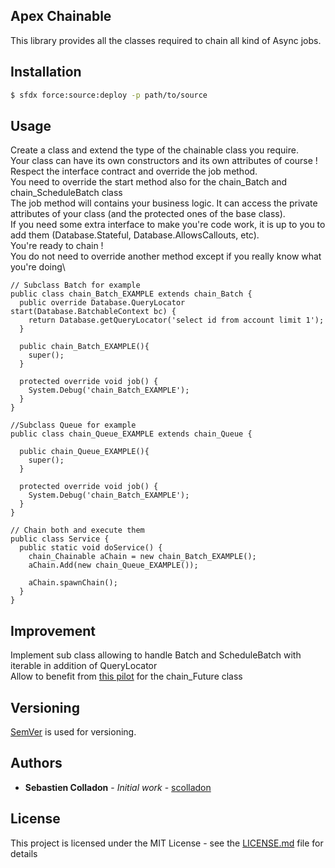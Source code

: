 ## Apex Chainable
This library provides all the classes required to chain all kind of Async jobs.

## Installation

```bash
$ sfdx force:source:deploy -p path/to/source
```


## Usage
Create a class and extend the type of the chainable class you require.\
Your class can have its own constructors and its own attributes of course !\
Respect the interface contract and override the job method.\
You need to override the start method also for the chain_Batch and chain_ScheduleBatch class\
The job method will contains your business logic. It can access the private attributes of your class (and the protected ones of the base class).\
If you need some extra interface to make you're code work, it is up to you to add them (Database.Stateful, Database.AllowsCallouts, etc).\
You're ready to chain !\
You do not need to override another method except if you really know what you're doing\

```apex
// Subclass Batch for example
public class chain_Batch_EXAMPLE extends chain_Batch {
  public override Database.QueryLocator start(Database.BatchableContext bc) {
    return Database.getQueryLocator('select id from account limit 1');
  }

  public chain_Batch_EXAMPLE(){
    super();
  }

  protected override void job() {
    System.Debug('chain_Batch_EXAMPLE');
  }
}

//Subclass Queue for example
public class chain_Queue_EXAMPLE extends chain_Queue {

  public chain_Queue_EXAMPLE(){
    super();
  }

  protected override void job() {
    System.Debug('chain_Batch_EXAMPLE');
  }
}

// Chain both and execute them
public class Service {
  public static void doService() {
    chain_Chainable aChain = new chain_Batch_EXAMPLE();
    aChain.Add(new chain_Queue_EXAMPLE());

    aChain.spawnChain();
  }
}
```

## Improvement

Implement sub class allowing to handle Batch and ScheduleBatch with iterable in addition of QueryLocator\
Allow to benefit from [this pilot](https://developer.salesforce.com/docs/atlas.en-us.apexcode.meta/apexcode/apex_enhanced_future_overview.htm) for the chain_Future class

## Versioning

[SemVer](http://semver.org/) is used for versioning.

## Authors

* **Sebastien Colladon** - *Initial work* - [scolladon](https://github.com/scolladon)

## License

This project is licensed under the MIT License - see the [LICENSE.md](LICENSE.md) file for details